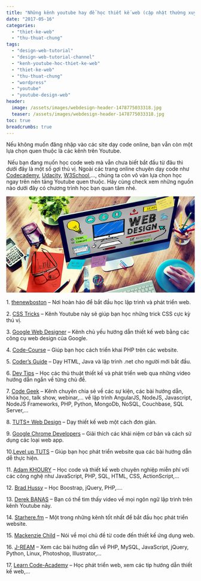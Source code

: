 ```yaml
---
title: "Những kênh youtube hay để học thiết kế web (cập nhật thường xuyên)"
date: "2017-05-16"
categories: 
  - "thiet-ke-web"
  - "thu-thuat-chung"
tags: 
  - "design-web-tutorial"
  - "design-web-tutorial-channel"
  - "kenh-youtube-hoc-thiet-ke-web"
  - "thiet-ke-web"
  - "thu-thuat-chung"
  - "wordpress"
  - "youtube"
  - "youtube-design-web"
header:
  image: /assets/images/webdesign-header-1478775033318.jpg
  teaser: /assets/images/webdesign-header-1478775033318.jpg
toc: true
breadcrumbs: true
---
```


Nếu không muốn đăng nhập vào các site dạy code online, bạn vẫn còn một lựa chọn quen thuộc là các kênh trên Youtube.

 Nếu bạn đang muốn học code web mà vẫn chưa biết bắt đầu từ đâu thì dưới đây là một số gợi thú vị. Ngoài các trang online chuyên dạy code như [Codecademy](https://www.codecademy.com/), [Udacity](https://www.udacity.com/), [W3School](http://www.w3schools.com/),..., chúng ta còn vô vàn lựa chọn học ngay trên nền tảng Youtube quen thuộc. Hãy cùng check xem những nguồn nào dưới đây có chương trình học bạn quan tâm nhé.

![](/assets/images/webdesign-header-1478775033318.jpg)

1\. [thenewboston](https://www.youtube.com/user/thenewboston) – Nơi hoàn hảo để bắt đầu học lập trình và phát triển web.

2\. [CSS Tricks](https://www.youtube.com/user/realcsstricks) – Kênh Youtube này sẽ giúp bạn học những trick CSS cực kỳ thú vị.

3\. [Google Web Designer](https://www.youtube.com/channel/UC2FYFz_AQaKBMyrZe1Rrqyg) – Kênh chủ yếu hướng dẫn thiết kế web bằng các công cụ web design của Google.

4\. [Code-Course](https://www.youtube.com/user/phpacademy) – Giúp bạn học cách triển khai PHP trên các website.

5\. [Coder’s Guide](https://www.youtube.com/user/CodersGuide) – Dạy HTML, Java và lập trình .net cho người mới bắt đầu.

6\. [Dev Tips](https://www.youtube.com/user/DevTipsForDesigners) – Học các thủ thuật thiết kế và phát triển web qua những video hướng dẫn ngắn về từng chủ đề.

7\. [Code Geek](https://www.youtube.com/channel/UCJYhP1lceSUc1bg0LRBUvqA) – Kênh chuyên chia sẻ về các sự kiện, các bài hướng dẫn, khóa học, talk show, webinar,… về lập trình AngularJS, NodeJS, Javascript, NodeJS Frameworks, PHP, Python, MongoDb, NoSQL, Couchbase, SQL Server,…

8\. [TUTS+ Web Design](https://www.youtube.com/user/webdesigntutsplus) – Dạy thiết kế web một cách đơn giản.

9\. [Google Chrome Developers](https://www.youtube.com/channel/UCnUYZLuoy1rq1aVMwx4aTzw) – Giải thích các khái niệm cơ bản và cách sử dụng các loại web app.

10.[Level up TUTS](https://www.youtube.com/user/LevelUpTuts) – Giúp bạn học phát triển website qua các bài hướng dẫn dễ thực hiện.

11\. [Adam KHOURY](https://www.youtube.com/user/flashbuilding) – Học code và thiết kế web chuyên nghiệp miễn phí với các công nghệ như JavaScript, PHP, SQL, HTML, CSS, ActionScript,…

12\. [Brad Hussy](https://www.youtube.com/user/hussey17) – Học Boostrap, jQuery, PHP,….

13\. [Derek BANAS](https://www.youtube.com/user/derekbanas) – Bạn có thể tìm thấy video về mọi ngôn ngữ lập trình trên kênh Youtube này.

14\. [Starhere.fm](https://www.youtube.com/channel/UCZHWAv6OKOmpe7vwmZn5bCg) – Một trong những kênh tốt nhất để bắt đầu học phát triển website.

15\. [Mackenzie Child](https://www.youtube.com/channel/UCfWZwsP8trUy5uHJg8gcGIQ) – Nói về mọi chủ đề từ code đến thiết kế ứng dụng web.

16\. [J-REAM](https://www.youtube.com/user/JREAMdesign) – Xem các bài hướng dẫn về PHP, MySQL, JavaScript, jQuery, Python, Linux, Photoshop, Illustrator,…

17\. [Learn Code-Academy](https://www.youtube.com/user/learncodeacademy) – Học phát triển web, xem các tip hướng dẫn thiết kế web,…
